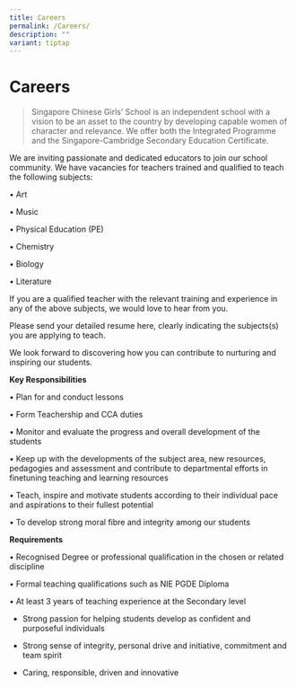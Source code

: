 ```yaml
---
title: Careers
permalink: /Careers/
description: ""
variant: tiptap
---
```

<h1><strong>Careers</strong></h1>
<blockquote>
<p>Singapore Chinese Girls’ School is an independent school with a vision
to be an asset to the country by developing capable women of character
and relevance. We offer both the Integrated Programme and the Singapore-Cambridge
Secondary Education Certificate.</p>
</blockquote>
<p></p>
<p>We are inviting passionate and dedicated educators to join our school
community. We have vacancies for teachers trained and qualified to teach
the following subjects:</p>
<p>• Art</p>
<p>• Music</p>
<p>• Physical Education (PE)</p>
<p>• Chemistry</p>
<p>• Biology</p>
<p>• Literature</p>
<p>If you are a qualified teacher with the relevant training and experience
in any of the above subjects, we would love to hear from you.</p>
<p>Please send your detailed resume here, clearly indicating the subjects(s)
you are applying to teach.</p>
<p>We look forward to discovering how you can contribute to nurturing and
inspiring our students.</p>
<p><strong>Key Responsibilities </strong>
</p>
<p>• Plan for and conduct lessons</p>
<p>• Form Teachership and CCA duties</p>
<p>• Monitor and evaluate the progress and overall development of the students</p>
<p>• Keep up with the developments of the subject area, new resources, pedagogies
and assessment and contribute to departmental efforts in finetuning teaching
and learning resources</p>
<p>• Teach, inspire and motivate students according to their individual pace
and aspirations to their fullest potential</p>
<p>• To develop strong moral fibre and integrity among our students</p>
<p></p>
<p><strong>Requirements</strong>
</p>
<p>• Recognised Degree or professional qualification in the chosen or related
discipline</p>
<p>• Formal teaching qualifications such as NIE PGDE Diploma</p>
<p>• At least 3 years of teaching experience at the Secondary level</p>
<ul data-tight="true" class="tight">
<li>
<p>Strong passion for helping students develop as confident and purposeful
individuals</p>
</li>
<li>
<p>Strong sense of integrity, personal drive and initiative, commitment and
team spirit</p>
</li>
<li>
<p>Caring, responsible, driven and innovative</p>
</li>
</ul>
<p></p>
<p></p>
<p></p>